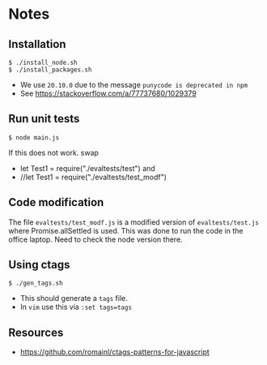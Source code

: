 # Notes

## Installation

```
$ ./install_node.sh
$ ./install_packages.sh
```

- We use `20.10.0` due to the message `punycode is deprecated in npm`
- See <https://stackoverflow.com/a/77737680/1029379>

## Run unit tests

```
$ node main.js
```

If this does not work.  swap 
- let Test1 = require("./evaltests/test") and 
- //let Test1 = require("./evaltests/test_modf")

## Code modification

The file `evaltests/test_modf.js` is a modified version of 
`evaltests/test.js` where Promise.allSettled is used. This 
was done to run the code in the office laptop. Need to 
check the node version there.

## Using ctags

```
$ ./gen_tags.sh
```

- This should generate a `tags` file.
- In `vim` use this via `:set tags=tags`

## Resources

- <https://github.com/romainl/ctags-patterns-for-javascript>



